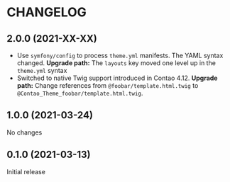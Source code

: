 CHANGELOG
=========


2.0.0 (2021-XX-XX)
------------------

- Use `symfony/config` to process `theme.yml` manifests.
The YAML syntax changed.
**Upgrade path:** The `layouts` key moved one level up in the `theme.yml` syntax
- Switched to native Twig support introduced in Contao 4.12.
**Upgrade path:** Change references from `@foobar/template.html.twig` to `@Contao_Theme_foobar/template.html.twig`.

1.0.0 (2021-03-24)
------------------

No changes

0.1.0 (2021-03-13)
------------------

Initial release

